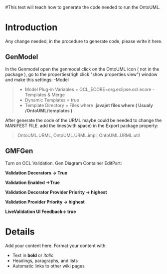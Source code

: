 #This text will teach how to generate the code needed to run the OntoUML.
# Introduction #

Any change needed, in the procedure to generate code, please write it here.

## GenModel ##
In the Genmodel open the genmodel click on the OntoUML icon ( not in the package ), go to the properties(righ click "show properties view") window and make this settings:
-Model
> - Model Plug-in Variables = OCL\_ECORE=org.eclipse.ocl.ecore
-Templates & Merge
> - Dynamic Templates = true
> - Template Directory = Files where **.javajet files where ( Usualy /OntoUML/templates )**


After generate the code of the URML maybe could be needed to change the MANIFEST FILE.
add the lines(with space) in the Export package property:
> OntoUML.URML,
> OntoUML.URML.impl,
> OntoUML.URML.util

## GMFGen ##

Turn on OCL Validation.
Gen Diagram Container EditPart:

**Validation Decorators -> True**

**Validation Enabled ->True**

**Validation Decorator Provider Priority -> highest**

**Validation Provider Priority ->  highest**

**LiveValidation UI Feedback-> true**

# Details #

Add your content here.  Format your content with:
  * Text in **bold** or _italic_
  * Headings, paragraphs, and lists
  * Automatic links to other wiki pages